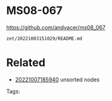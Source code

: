 # MS08-067
https://github.com/andyacer/ms08_067

` zet/20221003151029/README.md `

# Related

- [20221007185940](/zet/20221007185940/README.md) unsorted nodes

Tags:

    
